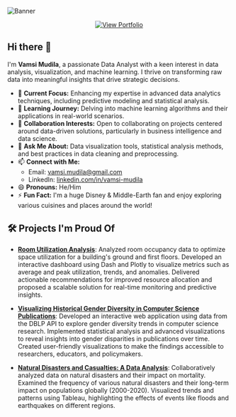 ![Banner](https://github.com/user-attachments/assets/b1674d72-29d2-4d0a-9abc-3becdc364795)

<div align="center">
  <a href="https://vamsi-mudila.github.io/Portfolio/" target="_blank">
    <img src="https://img.shields.io/badge/View%20Portfolio-blue" alt="View Portfolio" />
  </a>
</div>

## Hi there 👋

I'm **Vamsi Mudila**, a passionate Data Analyst with a keen interest in data analysis, visualization, and machine learning. I thrive on transforming raw data into meaningful insights that drive strategic decisions.

- 🔭 **Current Focus:** Enhancing my expertise in advanced data analytics techniques, including predictive modeling and statistical analysis.
- 🌱 **Learning Journey:** Delving into machine learning algorithms and their applications in real-world scenarios.
- 👯 **Collaboration Interests:** Open to collaborating on projects centered around data-driven solutions, particularly in business intelligence and data science.
- 💬 **Ask Me About:** Data visualization tools, statistical analysis methods, and best practices in data cleaning and preprocessing.
- 📫 **Connect with Me:**
  - Email: [vamsi.mudila@gmail.com](mailto:vamsi.mudila@gmail.com)
  - LinkedIn: [linkedin.com/in/vamsi-mudila](https://www.linkedin.com/in/vamsi-mudila/)
- 😄 **Pronouns:** He/Him
- ⚡ **Fun Fact:** I'm a huge Disney & Middle-Earth fan and enjoy exploring various cuisines and places around the world!

## 🛠️ Projects I'm Proud Of
- **[Room Utilization Analysis](https://github.com/Vamsi-Mudila/Room-Utilization-Analysis)**: Analyzed room occupancy data to optimize space utilization for a building's ground and first floors. Developed an interactive dashboard using Dash and Plotly to visualize metrics such as average and peak utilization, trends, and anomalies. Delivered actionable recommendations for improved resource allocation and proposed a scalable solution for real-time monitoring and predictive insights.

- **[Visualizing Historical Gender Diversity in Computer Science Publications](https://github.com/Vamsi-Mudila/Gender-Diversity-CS)**: Developed an interactive web application using data from the DBLP API to explore gender diversity trends in computer science research. Implemented statistical analysis and advanced visualizations to reveal insights into gender disparities in publications over time. Created user-friendly visualizations to make the findings accessible to researchers, educators, and policymakers.

- **[Natural Disasters and Casualties: A Data Analysis](https://github.com/Vamsi-Mudila/Natural-Disasters-Data-Analysis)**: Collaboratively analyzed data on natural disasters and their impact on mortality. Examined the frequency of various natural disasters and their long-term impact on populations globally (2000-2020). Visualized trends and patterns using Tableau, highlighting the effects of events like floods and earthquakes on different regions.
  
<!--
**Vamsi-Mudila/Vamsi-Mudila** is a ✨ special ✨ repository because its `README.md` (this file) appears on your GitHub profile.
-->
